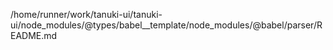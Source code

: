 /home/runner/work/tanuki-ui/tanuki-ui/node_modules/@types/babel__template/node_modules/@babel/parser/README.md
